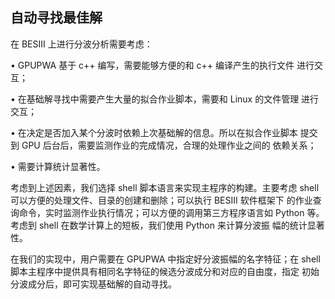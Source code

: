 ## 自动寻找最佳解

在 BESIII 上进行分波分析需要考虑：

• GPUPWA 基于 c++ 编写，需要能够方便的和 c++ 编译产生的执行文件
进行交互；

• 在基础解寻找中需要产生大量的拟合作业脚本，需要和 Linux 的文件管理
进行交互；

• 在决定是否加入某个分波时依赖上次基础解的信息。所以在拟合作业脚本
提交到 GPU 后台后，需要监测作业的完成情况，合理的处理作业之间的
依赖关系；

• 需要计算统计显著性。

考虑到上述因素，我们选择 shell 脚本语言来实现主程序的构建。主要考虑
shell 可以方便的处理文件、目录的创建和删除；可以执行 BESIII 软件框架下
的作业查询命令，实时监测作业执行情况；可以方便的调用第三方程序语言如
Python 等。考虑到 shell 在数学计算上的短板，我们使用 Python 来计算分波振
幅的统计显著性。

在我们的实现中，用户需要在 GPUPWA 中指定好分波振幅的名字特征；在
shell 脚本主程序中提供具有相同名字特征的候选分波成分和对应的自由度，指定
初始分波成分后，即可实现基础解的自动寻找。
